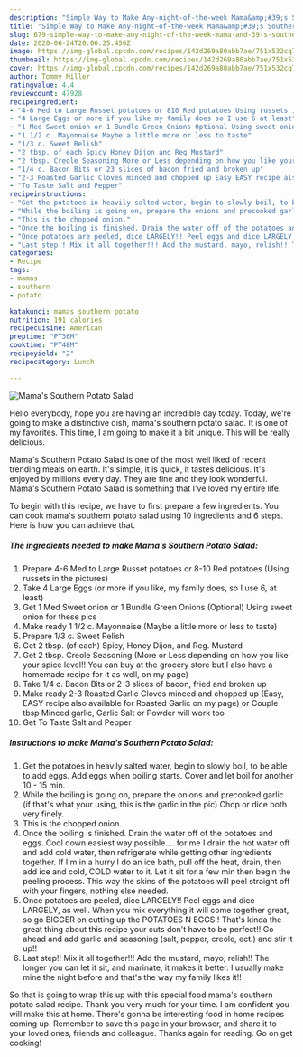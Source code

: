 ```yaml
---
description: "Simple Way to Make Any-night-of-the-week Mama&amp;#39;s Southern Potato Salad"
title: "Simple Way to Make Any-night-of-the-week Mama&amp;#39;s Southern Potato Salad"
slug: 679-simple-way-to-make-any-night-of-the-week-mama-and-39-s-southern-potato-salad
date: 2020-06-24T20:06:25.456Z
image: https://img-global.cpcdn.com/recipes/142d269a80abb7ae/751x532cq70/mamas-southern-potato-salad-recipe-main-photo.jpg
thumbnail: https://img-global.cpcdn.com/recipes/142d269a80abb7ae/751x532cq70/mamas-southern-potato-salad-recipe-main-photo.jpg
cover: https://img-global.cpcdn.com/recipes/142d269a80abb7ae/751x532cq70/mamas-southern-potato-salad-recipe-main-photo.jpg
author: Tommy Miller
ratingvalue: 4.4
reviewcount: 47928
recipeingredient:
- "4-6 Med to Large Russet potatoes or 810 Red potatoes Using russets in the pictures"
- "4 Large Eggs or more if you like my family does so I use 6 at least"
- "1 Med Sweet onion or 1 Bundle Green Onions Optional Using sweet onion for these pics"
- "1 1/2 c. Mayonnaise Maybe a little more or less to taste"
- "1/3 c. Sweet Relish"
- "2 tbsp. of each Spicy Honey Dijon and Reg Mustard"
- "2 tbsp. Creole Seasoning More or Less depending on how you like your spice level You can buy at the grocery store but I also have a homemade recipe for it as well on my page"
- "1/4 c. Bacon Bits or 23 slices of bacon fried and broken up"
- "2-3 Roasted Garlic Cloves minced and chopped up Easy EASY recipe also available for Roasted Garlic on my page or Couple tbsp Minced garlic Garlic Salt or Powder will work too"
- "To Taste Salt and Pepper"
recipeinstructions:
- "Get the potatoes in heavily salted water, begin to slowly boil, to be able to add eggs. Add eggs when boiling starts. Cover and let boil for another 10 - 15 min."
- "While the boiling is going on, prepare the onions and precooked garlic (if that&#39;s what your using, this is the garlic in the pic) Chop or dice both very finely."
- "This is the chopped onion."
- "Once the boiling is finished. Drain the water off of the potatoes and eggs. Cool down easiest way possible.... for me I drain the hot water off and add cold water, then refrigerate while getting other ingredients together. If I&#39;m in a hurry I do an ice bath, pull off the heat, drain, then add ice and cold, COLD water to it. Let it sit for a few min then begin the peeling process. This way the skins of the potatoes will peel straight off with your fingers, nothing else needed."
- "Once potatoes are peeled, dice LARGELY!! Peel eggs and dice LARGELY, as well. When you mix everything it will come together great, so go BIGGER on cutting up the POTATOES N EGGS!! That&#39;s kinda the great thing about this recipe your cuts don&#39;t have to be perfect!! Go ahead and add garlic and seasoning (salt, pepper, creole, ect.) and stir it up!!"
- "Last step!! Mix it all together!!! Add the mustard, mayo, relish!! The longer you can let it sit, and marinate, it makes it better. I usually make mine the night before and that&#39;s the way my family likes it!!"
categories:
- Recipe
tags:
- mamas
- southern
- potato

katakunci: mamas southern potato 
nutrition: 191 calories
recipecuisine: American
preptime: "PT36M"
cooktime: "PT48M"
recipeyield: "2"
recipecategory: Lunch

---
```



![Mama&#39;s Southern Potato Salad](https://img-global.cpcdn.com/recipes/142d269a80abb7ae/751x532cq70/mamas-southern-potato-salad-recipe-main-photo.jpg)

Hello everybody, hope you are having an incredible day today. Today, we're going to make a distinctive dish, mama&#39;s southern potato salad. It is one of my favorites. This time, I am going to make it a bit unique. This will be really delicious.



Mama&#39;s Southern Potato Salad is one of the most well liked of recent trending meals on earth. It's simple, it is quick, it tastes delicious. It's enjoyed by millions every day. They are fine and they look wonderful. Mama&#39;s Southern Potato Salad is something that I've loved my entire life.


To begin with this recipe, we have to first prepare a few ingredients. You can cook mama&#39;s southern potato salad using 10 ingredients and 6 steps. Here is how you can achieve that.

<!--inarticleads1-->

##### The ingredients needed to make Mama&#39;s Southern Potato Salad:

1. Prepare 4-6 Med to Large Russet potatoes or 8-10 Red potatoes (Using russets in the pictures)
1. Take 4 Large Eggs (or more if you like, my family does, so I use 6, at least)
1. Get 1 Med Sweet onion or 1 Bundle Green Onions (Optional) Using sweet onion for these pics
1. Make ready 1 1/2 c. Mayonnaise (Maybe a little more or less to taste)
1. Prepare 1/3 c. Sweet Relish
1. Get 2 tbsp. (of each) Spicy, Honey Dijon, and Reg. Mustard
1. Get 2 tbsp. Creole Seasoning (More or Less depending on how you like your spice level!! You can buy at the grocery store but I also have a homemade recipe for it as well, on my page)
1. Take 1/4 c. Bacon Bits or 2-3 slices of bacon, fried and broken up
1. Make ready 2-3 Roasted Garlic Cloves minced and chopped up (Easy, EASY recipe also available for Roasted Garlic on my page) or Couple tbsp Minced garlic, Garlic Salt or Powder will work too
1. Get To Taste Salt and Pepper




<!--inarticleads2-->

##### Instructions to make Mama&#39;s Southern Potato Salad:

1. Get the potatoes in heavily salted water, begin to slowly boil, to be able to add eggs. Add eggs when boiling starts. Cover and let boil for another 10 - 15 min.
1. While the boiling is going on, prepare the onions and precooked garlic (if that&#39;s what your using, this is the garlic in the pic) Chop or dice both very finely.
1. This is the chopped onion.
1. Once the boiling is finished. Drain the water off of the potatoes and eggs. Cool down easiest way possible.... for me I drain the hot water off and add cold water, then refrigerate while getting other ingredients together. If I&#39;m in a hurry I do an ice bath, pull off the heat, drain, then add ice and cold, COLD water to it. Let it sit for a few min then begin the peeling process. This way the skins of the potatoes will peel straight off with your fingers, nothing else needed.
1. Once potatoes are peeled, dice LARGELY!! Peel eggs and dice LARGELY, as well. When you mix everything it will come together great, so go BIGGER on cutting up the POTATOES N EGGS!! That&#39;s kinda the great thing about this recipe your cuts don&#39;t have to be perfect!! Go ahead and add garlic and seasoning (salt, pepper, creole, ect.) and stir it up!!
1. Last step!! Mix it all together!!! Add the mustard, mayo, relish!! The longer you can let it sit, and marinate, it makes it better. I usually make mine the night before and that&#39;s the way my family likes it!!




So that is going to wrap this up with this special food mama&#39;s southern potato salad recipe. Thank you very much for your time. I am confident you will make this at home. There's gonna be interesting food in home recipes coming up. Remember to save this page in your browser, and share it to your loved ones, friends and colleague. Thanks again for reading. Go on get cooking!
